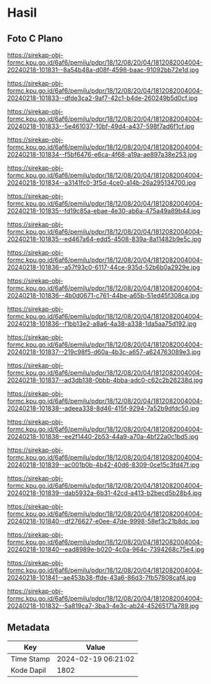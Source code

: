 # Hasil

## Foto C Plano

https://sirekap-obj-formc.kpu.go.id/6af6/pemilu/pdpr/18/12/08/20/04/1812082004004-20240218-101831--8a54b48a-d08f-4598-baac-91092bb72e1d.jpg

https://sirekap-obj-formc.kpu.go.id/6af6/pemilu/pdpr/18/12/08/20/04/1812082004004-20240218-101833--dfde3ca2-9af7-42c1-b4de-260249b5d0cf.jpg

https://sirekap-obj-formc.kpu.go.id/6af6/pemilu/pdpr/18/12/08/20/04/1812082004004-20240218-101833--5e461037-10bf-49d4-a437-598f7ad6f1cf.jpg

https://sirekap-obj-formc.kpu.go.id/6af6/pemilu/pdpr/18/12/08/20/04/1812082004004-20240218-101834--f5bf6476-e6ca-4f68-a19a-ae897a38e253.jpg

https://sirekap-obj-formc.kpu.go.id/6af6/pemilu/pdpr/18/12/08/20/04/1812082004004-20240218-101834--a3141fc0-3f5d-4ce0-a14b-26a295134700.jpg

https://sirekap-obj-formc.kpu.go.id/6af6/pemilu/pdpr/18/12/08/20/04/1812082004004-20240218-101835--fd19c85a-ebae-4e30-ab6a-475a49a89b44.jpg

https://sirekap-obj-formc.kpu.go.id/6af6/pemilu/pdpr/18/12/08/20/04/1812082004004-20240218-101835--ed467a64-edd5-4508-839a-8a11482b9e5c.jpg

https://sirekap-obj-formc.kpu.go.id/6af6/pemilu/pdpr/18/12/08/20/04/1812082004004-20240218-101836--a57f93c0-6117-44ce-935d-52b6b0a2929e.jpg

https://sirekap-obj-formc.kpu.go.id/6af6/pemilu/pdpr/18/12/08/20/04/1812082004004-20240218-101836--4b0d0671-c761-44be-a65b-51ed45f308ca.jpg

https://sirekap-obj-formc.kpu.go.id/6af6/pemilu/pdpr/18/12/08/20/04/1812082004004-20240218-101836--f1bb13e2-a8a6-4a38-a338-1da5aa75d192.jpg

https://sirekap-obj-formc.kpu.go.id/6af6/pemilu/pdpr/18/12/08/20/04/1812082004004-20240218-101837--219c98f5-d60a-4b3c-a657-a624763089e3.jpg

https://sirekap-obj-formc.kpu.go.id/6af6/pemilu/pdpr/18/12/08/20/04/1812082004004-20240218-101837--ad3db138-0bbb-4bba-adc0-c62c2b26238d.jpg

https://sirekap-obj-formc.kpu.go.id/6af6/pemilu/pdpr/18/12/08/20/04/1812082004004-20240218-101838--adeea338-8d46-415f-9294-7a52b9dfdc50.jpg

https://sirekap-obj-formc.kpu.go.id/6af6/pemilu/pdpr/18/12/08/20/04/1812082004004-20240218-101838--ee2f1440-2b53-44a9-a70a-4bf22a0c1bd5.jpg

https://sirekap-obj-formc.kpu.go.id/6af6/pemilu/pdpr/18/12/08/20/04/1812082004004-20240218-101839--ac001b0b-4b42-40d6-8309-0ce15c3fd47f.jpg

https://sirekap-obj-formc.kpu.go.id/6af6/pemilu/pdpr/18/12/08/20/04/1812082004004-20240218-101839--dab5932a-6b31-42cd-a413-b2becd5b28b4.jpg

https://sirekap-obj-formc.kpu.go.id/6af6/pemilu/pdpr/18/12/08/20/04/1812082004004-20240218-101840--df276627-e0ee-47de-9998-58ef3c21b8dc.jpg

https://sirekap-obj-formc.kpu.go.id/6af6/pemilu/pdpr/18/12/08/20/04/1812082004004-20240218-101840--ead8989e-b020-4c0a-964c-7394268c75e4.jpg

https://sirekap-obj-formc.kpu.go.id/6af6/pemilu/pdpr/18/12/08/20/04/1812082004004-20240218-101841--ae453b38-ffde-43a6-86d3-7fb57808caf4.jpg

https://sirekap-obj-formc.kpu.go.id/6af6/pemilu/pdpr/18/12/08/20/04/1812082004004-20240218-101832--5a819ca7-3ba3-4e3c-ab24-45265171a789.jpg


## Metadata

| Key        | Value               |
| ---------- | ------------------- |
| Time Stamp | 2024-02-19 06:21:02 |
| Kode Dapil | 1802                |



